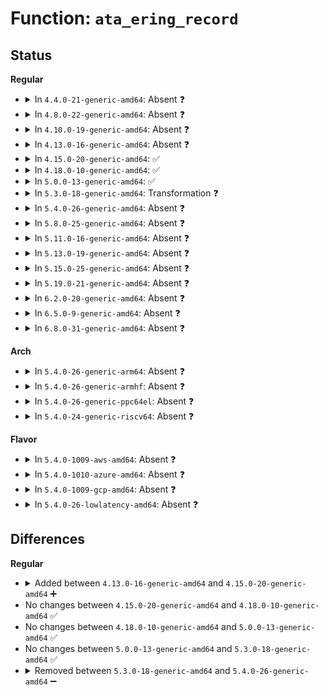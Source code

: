 # Function: <code>ata_ering_record</code>

## Status
<b>Regular</b>
<ul>
<li>
<details>
<summary>In <code>4.4.0-21-generic-amd64</code>: Absent ❓</summary>

```json
{
  "name": "ata_ering_record",
  "collision_type": "Unique Static",
  "inline_type": "Full",
  "funcs": [
    {
      "addr": 18446744071584964690,
      "name": "ata_ering_record",
      "external": false,
      "loc": "drivers/ata/libata-eh.c:378",
      "file": "drivers/ata/libata-eh.c",
      "inline": "not declared, inlined",
      "caller_inline": [
        "drivers/ata/libata-eh.c:ata_eh_schedule_probe",
        "drivers/ata/libata-eh.c:ata_eh_link_autopsy"
      ],
      "caller_func": []
    }
  ],
  "symbols": []
}
```
</details>
</li>
<li>
<details>
<summary>In <code>4.8.0-22-generic-amd64</code>: Absent ❓</summary>

```json
{
  "name": "ata_ering_record",
  "collision_type": "Unique Static",
  "inline_type": "Full",
  "funcs": [
    {
      "addr": 18446744071585331890,
      "name": "ata_ering_record",
      "external": false,
      "loc": "drivers/ata/libata-eh.c:378",
      "file": "drivers/ata/libata-eh.c",
      "inline": "not declared, inlined",
      "caller_inline": [
        "drivers/ata/libata-eh.c:ata_eh_schedule_probe",
        "drivers/ata/libata-eh.c:ata_eh_link_autopsy"
      ],
      "caller_func": []
    }
  ],
  "symbols": []
}
```
</details>
</li>
<li>
<details>
<summary>In <code>4.10.0-19-generic-amd64</code>: Absent ❓</summary>

```json
{
  "name": "ata_ering_record",
  "collision_type": "Unique Static",
  "inline_type": "Full",
  "funcs": [
    {
      "addr": 18446744071585532930,
      "name": "ata_ering_record",
      "external": false,
      "loc": "drivers/ata/libata-eh.c:378",
      "file": "drivers/ata/libata-eh.c",
      "inline": "not declared, inlined",
      "caller_inline": [
        "drivers/ata/libata-eh.c:ata_eh_schedule_probe",
        "drivers/ata/libata-eh.c:ata_eh_link_autopsy"
      ],
      "caller_func": []
    }
  ],
  "symbols": []
}
```
</details>
</li>
<li>
<details>
<summary>In <code>4.13.0-16-generic-amd64</code>: Absent ❓</summary>

```json
{
  "name": "ata_ering_record",
  "collision_type": "Unique Static",
  "inline_type": "Full",
  "funcs": [
    {
      "addr": 18446744071585618930,
      "name": "ata_ering_record",
      "external": false,
      "loc": "drivers/ata/libata-eh.c:378",
      "file": "drivers/ata/libata-eh.c",
      "inline": "not declared, inlined",
      "caller_inline": [
        "drivers/ata/libata-eh.c:ata_eh_schedule_probe",
        "drivers/ata/libata-eh.c:ata_eh_link_autopsy"
      ],
      "caller_func": []
    }
  ],
  "symbols": []
}
```
</details>
</li>
<li>
<details>
<summary>In <code>4.15.0-20-generic-amd64</code>: ✅</summary>

```c
void ata_ering_record(struct ata_ering * ering, unsigned int eflags, unsigned int err_mask)
```

```json
{
  "name": "ata_ering_record",
  "collision_type": "Unique Static",
  "inline_type": "No",
  "funcs": [
    {
      "addr": 18446744071586043632,
      "name": "ata_ering_record",
      "external": false,
      "loc": "drivers/ata/libata-eh.c:378",
      "file": "drivers/ata/libata-eh.c",
      "inline": "seen, unknown",
      "caller_inline": [],
      "caller_func": [
        "drivers/ata/libata-eh.c:ata_eh_schedule_probe",
        "drivers/ata/libata-eh.c:ata_eh_link_autopsy"
      ]
    }
  ],
  "symbols": [
    {
      "addr": 18446744071586043632,
      "name": "ata_ering_record",
      "section": ".text",
      "bind": "STB_LOCAL",
      "size": 67
    }
  ]
}
```
</details>
</li>
<li>
<details>
<summary>In <code>4.18.0-10-generic-amd64</code>: ✅</summary>

```c
void ata_ering_record(struct ata_ering * ering, unsigned int eflags, unsigned int err_mask)
```

```json
{
  "name": "ata_ering_record",
  "collision_type": "Unique Static",
  "inline_type": "No",
  "funcs": [
    {
      "addr": 18446744071586291184,
      "name": "ata_ering_record",
      "external": false,
      "loc": "drivers/ata/libata-eh.c:378",
      "file": "drivers/ata/libata-eh.c",
      "inline": "seen, unknown",
      "caller_inline": [],
      "caller_func": [
        "drivers/ata/libata-eh.c:ata_eh_schedule_probe",
        "drivers/ata/libata-eh.c:ata_eh_link_autopsy"
      ]
    }
  ],
  "symbols": [
    {
      "addr": 18446744071586291184,
      "name": "ata_ering_record",
      "section": ".text",
      "bind": "STB_LOCAL",
      "size": 67
    }
  ]
}
```
</details>
</li>
<li>
<details>
<summary>In <code>5.0.0-13-generic-amd64</code>: ✅</summary>

```c
void ata_ering_record(struct ata_ering * ering, unsigned int eflags, unsigned int err_mask)
```

```json
{
  "name": "ata_ering_record",
  "collision_type": "Unique Static",
  "inline_type": "No",
  "funcs": [
    {
      "addr": 18446744071586432752,
      "name": "ata_ering_record",
      "external": false,
      "loc": "drivers/ata/libata-eh.c:378",
      "file": "drivers/ata/libata-eh.c",
      "inline": "seen, unknown",
      "caller_inline": [],
      "caller_func": [
        "drivers/ata/libata-eh.c:ata_eh_schedule_probe",
        "drivers/ata/libata-eh.c:ata_eh_link_autopsy"
      ]
    }
  ],
  "symbols": [
    {
      "addr": 18446744071586432752,
      "name": "ata_ering_record",
      "section": ".text",
      "bind": "STB_LOCAL",
      "size": 67
    }
  ]
}
```
</details>
</li>
<li>
<details>
<summary>In <code>5.3.0-18-generic-amd64</code>: Transformation ❓</summary>

```c
void ata_ering_record(struct ata_ering * ering, unsigned int eflags, unsigned int err_mask)
```

```json
{
  "name": "ata_ering_record",
  "collision_type": "Unique Static",
  "inline_type": "No",
  "funcs": [
    {
      "addr": 0,
      "name": "ata_ering_record",
      "external": false,
      "loc": "drivers/ata/libata-eh.c:361",
      "file": "drivers/ata/libata-eh.c",
      "inline": "seen, unknown",
      "caller_inline": [],
      "caller_func": [
        "drivers/ata/libata-eh.c:ata_eh_schedule_probe",
        "drivers/ata/libata-eh.c:ata_eh_link_autopsy"
      ]
    }
  ],
  "symbols": [
    {
      "addr": 18446744071586677568,
      "name": "ata_ering_record",
      "section": ".text",
      "bind": "STB_LOCAL",
      "size": 80
    },
    {
      "addr": 18446744071586700831,
      "name": "ata_ering_record.cold",
      "section": ".text",
      "bind": "STB_LOCAL",
      "size": 31
    }
  ]
}
```
</details>
</li>
<li>
<details>
<summary>In <code>5.4.0-26-generic-amd64</code>: Absent ❓</summary>

```json
{
  "name": "ata_ering_record",
  "collision_type": "Unique Static",
  "inline_type": "Full",
  "funcs": [
    {
      "addr": 18446744071586831618,
      "name": "ata_ering_record",
      "external": false,
      "loc": "drivers/ata/libata-eh.c:361",
      "file": "drivers/ata/libata-eh.c",
      "inline": "not declared, inlined",
      "caller_inline": [
        "drivers/ata/libata-eh.c:ata_eh_schedule_probe",
        "drivers/ata/libata-eh.c:ata_eh_link_autopsy"
      ],
      "caller_func": []
    }
  ],
  "symbols": []
}
```
</details>
</li>
<li>
<details>
<summary>In <code>5.8.0-25-generic-amd64</code>: Absent ❓</summary>

```json
{
  "name": "ata_ering_record",
  "collision_type": "Unique Static",
  "inline_type": "Full",
  "funcs": [
    {
      "addr": 18446744071587637319,
      "name": "ata_ering_record",
      "external": false,
      "loc": "drivers/ata/libata-eh.c:360",
      "file": "drivers/ata/libata-eh.c",
      "inline": "not declared, inlined",
      "caller_inline": [
        "drivers/ata/libata-eh.c:ata_eh_schedule_probe",
        "drivers/ata/libata-eh.c:ata_eh_speed_down"
      ],
      "caller_func": []
    }
  ],
  "symbols": []
}
```
</details>
</li>
<li>
<details>
<summary>In <code>5.11.0-16-generic-amd64</code>: Absent ❓</summary>

```json
{
  "name": "ata_ering_record",
  "collision_type": "Unique Static",
  "inline_type": "Full",
  "funcs": [
    {
      "addr": 18446744071587698263,
      "name": "ata_ering_record",
      "external": false,
      "loc": "drivers/ata/libata-eh.c:360",
      "file": "drivers/ata/libata-eh.c",
      "inline": "not declared, inlined",
      "caller_inline": [
        "drivers/ata/libata-eh.c:ata_eh_schedule_probe",
        "drivers/ata/libata-eh.c:ata_eh_speed_down"
      ],
      "caller_func": []
    }
  ],
  "symbols": []
}
```
</details>
</li>
<li>
<details>
<summary>In <code>5.13.0-19-generic-amd64</code>: Absent ❓</summary>

```json
{
  "name": "ata_ering_record",
  "collision_type": "Unique Static",
  "inline_type": "Full",
  "funcs": [
    {
      "addr": 18446744071587577191,
      "name": "ata_ering_record",
      "external": false,
      "loc": "drivers/ata/libata-eh.c:360",
      "file": "drivers/ata/libata-eh.c",
      "inline": "not declared, inlined",
      "caller_inline": [
        "drivers/ata/libata-eh.c:ata_eh_schedule_probe",
        "drivers/ata/libata-eh.c:ata_eh_speed_down"
      ],
      "caller_func": []
    }
  ],
  "symbols": []
}
```
</details>
</li>
<li>
<details>
<summary>In <code>5.15.0-25-generic-amd64</code>: Absent ❓</summary>

```json
{
  "name": "ata_ering_record",
  "collision_type": "Unique Static",
  "inline_type": "Full",
  "funcs": [
    {
      "addr": 18446744071588159360,
      "name": "ata_ering_record",
      "external": false,
      "loc": "drivers/ata/libata-eh.c:368",
      "file": "drivers/ata/libata-eh.c",
      "inline": "not declared, inlined",
      "caller_inline": [
        "drivers/ata/libata-eh.c:ata_eh_schedule_probe",
        "drivers/ata/libata-eh.c:ata_eh_speed_down"
      ],
      "caller_func": []
    }
  ],
  "symbols": []
}
```
</details>
</li>
<li>
<details>
<summary>In <code>5.19.0-21-generic-amd64</code>: Absent ❓</summary>

```json
{
  "name": "ata_ering_record",
  "collision_type": "Unique Static",
  "inline_type": "Full",
  "funcs": [
    {
      "addr": 18446744071589539854,
      "name": "ata_ering_record",
      "external": false,
      "loc": "drivers/ata/libata-eh.c:368",
      "file": "drivers/ata/libata-eh.c",
      "inline": "not declared, inlined",
      "caller_inline": [
        "drivers/ata/libata-eh.c:ata_eh_schedule_probe",
        "drivers/ata/libata-eh.c:ata_eh_speed_down"
      ],
      "caller_func": []
    }
  ],
  "symbols": []
}
```
</details>
</li>
<li>
<details>
<summary>In <code>6.2.0-20-generic-amd64</code>: Absent ❓</summary>

```json
{
  "name": "ata_ering_record",
  "collision_type": "Unique Static",
  "inline_type": "Full",
  "funcs": [
    {
      "addr": 18446744071591130990,
      "name": "ata_ering_record",
      "external": false,
      "loc": "drivers/ata/libata-eh.c:370",
      "file": "drivers/ata/libata-eh.c",
      "inline": "not declared, inlined",
      "caller_inline": [
        "drivers/ata/libata-eh.c:ata_eh_schedule_probe",
        "drivers/ata/libata-eh.c:ata_eh_speed_down"
      ],
      "caller_func": []
    }
  ],
  "symbols": []
}
```
</details>
</li>
<li>
<details>
<summary>In <code>6.5.0-9-generic-amd64</code>: Absent ❓</summary>

```json
{
  "name": "ata_ering_record",
  "collision_type": "Unique Static",
  "inline_type": "Full",
  "funcs": [
    {
      "addr": 18446744071591488890,
      "name": "ata_ering_record",
      "external": false,
      "loc": "drivers/ata/libata-eh.c:370",
      "file": "drivers/ata/libata-eh.c",
      "inline": "not declared, inlined",
      "caller_inline": [
        "drivers/ata/libata-eh.c:ata_eh_schedule_probe",
        "drivers/ata/libata-eh.c:ata_eh_speed_down"
      ],
      "caller_func": []
    }
  ],
  "symbols": []
}
```
</details>
</li>
<li>
<details>
<summary>In <code>6.8.0-31-generic-amd64</code>: Absent ❓</summary>

```json
{
  "name": "ata_ering_record",
  "collision_type": "Unique Static",
  "inline_type": "Full",
  "funcs": [
    {
      "addr": 18446744071591837626,
      "name": "ata_ering_record",
      "external": false,
      "loc": "drivers/ata/libata-eh.c:372",
      "file": "drivers/ata/libata-eh.c",
      "inline": "not declared, inlined",
      "caller_inline": [
        "drivers/ata/libata-eh.c:ata_eh_schedule_probe",
        "drivers/ata/libata-eh.c:ata_eh_speed_down"
      ],
      "caller_func": []
    }
  ],
  "symbols": []
}
```
</details>
</li>
</ul>
<b>Arch</b>
<ul>
<li>
<details>
<summary>In <code>5.4.0-26-generic-arm64</code>: Absent ❓</summary>

```json
{
  "name": "ata_ering_record",
  "collision_type": "Unique Static",
  "inline_type": "Full",
  "funcs": [
    {
      "addr": 18446603336499761872,
      "name": "ata_ering_record",
      "external": false,
      "loc": "drivers/ata/libata-eh.c:361",
      "file": "drivers/ata/libata-eh.c",
      "inline": "not declared, inlined",
      "caller_inline": [
        "drivers/ata/libata-eh.c:ata_eh_schedule_probe",
        "drivers/ata/libata-eh.c:ata_eh_link_autopsy"
      ],
      "caller_func": []
    }
  ],
  "symbols": []
}
```
</details>
</li>
<li>
<details>
<summary>In <code>5.4.0-26-generic-armhf</code>: Absent ❓</summary>

```json
{
  "name": "ata_ering_record",
  "collision_type": "Unique Static",
  "inline_type": "Full",
  "funcs": [
    {
      "addr": 3232206548,
      "name": "ata_ering_record",
      "external": false,
      "loc": "drivers/ata/libata-eh.c:361",
      "file": "drivers/ata/libata-eh.c",
      "inline": "not declared, inlined",
      "caller_inline": [
        "drivers/ata/libata-eh.c:ata_eh_schedule_probe",
        "drivers/ata/libata-eh.c:ata_eh_link_autopsy"
      ],
      "caller_func": []
    }
  ],
  "symbols": []
}
```
</details>
</li>
<li>
<details>
<summary>In <code>5.4.0-26-generic-ppc64el</code>: Absent ❓</summary>

```json
{
  "name": "ata_ering_record",
  "collision_type": "Unique Static",
  "inline_type": "Full",
  "funcs": [
    {
      "addr": 13835058055293107232,
      "name": "ata_ering_record",
      "external": false,
      "loc": "drivers/ata/libata-eh.c:361",
      "file": "drivers/ata/libata-eh.c",
      "inline": "not declared, inlined",
      "caller_inline": [
        "drivers/ata/libata-eh.c:ata_eh_schedule_probe",
        "drivers/ata/libata-eh.c:ata_eh_link_autopsy"
      ],
      "caller_func": []
    }
  ],
  "symbols": []
}
```
</details>
</li>
<li>
<details>
<summary>In <code>5.4.0-24-generic-riscv64</code>: Absent ❓</summary>

```json
{
  "name": "ata_ering_record",
  "collision_type": "Unique Static",
  "inline_type": "Full",
  "funcs": [
    {
      "addr": 18446743936276919038,
      "name": "ata_ering_record",
      "external": false,
      "loc": "drivers/ata/libata-eh.c:361",
      "file": "drivers/ata/libata-eh.c",
      "inline": "not declared, inlined",
      "caller_inline": [
        "drivers/ata/libata-eh.c:ata_eh_schedule_probe",
        "drivers/ata/libata-eh.c:ata_eh_link_autopsy"
      ],
      "caller_func": []
    }
  ],
  "symbols": []
}
```
</details>
</li>
</ul>
<b>Flavor</b>
<ul>
<li>
<details>
<summary>In <code>5.4.0-1009-aws-amd64</code>: Absent ❓</summary>

```json
{
  "name": "ata_ering_record",
  "collision_type": "Unique Static",
  "inline_type": "Full",
  "funcs": [
    {
      "addr": 18446744071586590194,
      "name": "ata_ering_record",
      "external": false,
      "loc": "drivers/ata/libata-eh.c:361",
      "file": "drivers/ata/libata-eh.c",
      "inline": "not declared, inlined",
      "caller_inline": [
        "drivers/ata/libata-eh.c:ata_eh_schedule_probe",
        "drivers/ata/libata-eh.c:ata_eh_link_autopsy"
      ],
      "caller_func": []
    }
  ],
  "symbols": []
}
```
</details>
</li>
<li>
<details>
<summary>In <code>5.4.0-1010-azure-amd64</code>: Absent ❓</summary>

```json
{
  "name": "ata_ering_record",
  "collision_type": "Unique Static",
  "inline_type": "Full",
  "funcs": [
    {
      "addr": 18446744071586458706,
      "name": "ata_ering_record",
      "external": false,
      "loc": "drivers/ata/libata-eh.c:361",
      "file": "drivers/ata/libata-eh.c",
      "inline": "not declared, inlined",
      "caller_inline": [
        "drivers/ata/libata-eh.c:ata_eh_schedule_probe",
        "drivers/ata/libata-eh.c:ata_eh_link_autopsy"
      ],
      "caller_func": []
    }
  ],
  "symbols": []
}
```
</details>
</li>
<li>
<details>
<summary>In <code>5.4.0-1009-gcp-amd64</code>: Absent ❓</summary>

```json
{
  "name": "ata_ering_record",
  "collision_type": "Unique Static",
  "inline_type": "Full",
  "funcs": [
    {
      "addr": 18446744071586786178,
      "name": "ata_ering_record",
      "external": false,
      "loc": "drivers/ata/libata-eh.c:361",
      "file": "drivers/ata/libata-eh.c",
      "inline": "not declared, inlined",
      "caller_inline": [
        "drivers/ata/libata-eh.c:ata_eh_schedule_probe",
        "drivers/ata/libata-eh.c:ata_eh_link_autopsy"
      ],
      "caller_func": []
    }
  ],
  "symbols": []
}
```
</details>
</li>
<li>
<details>
<summary>In <code>5.4.0-26-lowlatency-amd64</code>: Absent ❓</summary>

```json
{
  "name": "ata_ering_record",
  "collision_type": "Unique Static",
  "inline_type": "Full",
  "funcs": [
    {
      "addr": 18446744071586892226,
      "name": "ata_ering_record",
      "external": false,
      "loc": "drivers/ata/libata-eh.c:361",
      "file": "drivers/ata/libata-eh.c",
      "inline": "not declared, inlined",
      "caller_inline": [
        "drivers/ata/libata-eh.c:ata_eh_schedule_probe",
        "drivers/ata/libata-eh.c:ata_eh_link_autopsy"
      ],
      "caller_func": []
    }
  ],
  "symbols": []
}
```
</details>
</li>
</ul>

## Differences
<b>Regular</b>
<ul>
<li>
<details>
<summary>Added between <code>4.13.0-16-generic-amd64</code> and <code>4.15.0-20-generic-amd64</code> ➕</summary>

```c
void ata_ering_record(struct ata_ering * ering, unsigned int eflags, unsigned int err_mask)
```
</details>
</li>
<li>
No changes between <code>4.15.0-20-generic-amd64</code> and <code>4.18.0-10-generic-amd64</code> ✅
</li>
<li>
No changes between <code>4.18.0-10-generic-amd64</code> and <code>5.0.0-13-generic-amd64</code> ✅
</li>
<li>
No changes between <code>5.0.0-13-generic-amd64</code> and <code>5.3.0-18-generic-amd64</code> ✅
</li>
<li>
<details>
<summary>Removed between <code>5.3.0-18-generic-amd64</code> and <code>5.4.0-26-generic-amd64</code> ➖</summary>

```c
void ata_ering_record(struct ata_ering * ering, unsigned int eflags, unsigned int err_mask)
```
</details>
</li>
</ul>
